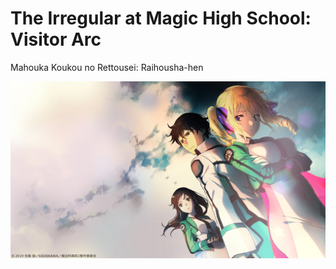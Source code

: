 # The Irregular at Magic High School: Visitor Arc
Mahouka Koukou no Rettousei: Raihousha-hen

![img/wp04.jpg](img/wp04.jpg)
